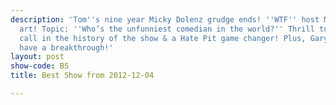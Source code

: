 ```yaml
---
description: 'Tom''s nine year Micky Dolenz grudge ends! ''WTF'' host MARC MARON talks
  art! Topic: ''Who’s the unfunniest comedian in the world?'' Thrill to the worst
  call in the history of the show & a Hate Pit game changer! Plus, Gary & AP Mike
  have a breakthrough!'
layout: post
show-code: BS
title: Best Show from 2012-12-04

---
```



